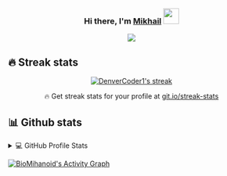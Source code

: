 <h3 align="center">Hi there, I'm <a href="https://t.me/bioMihanoid" target="_blank">Mikhail</a>
  <img src="https://github.com/blackcater/blackcater/raw/main/images/Hi.gif" height="32"/>
</h3>

<!-- Typing SVG by DenverCoder1 - https://github.com/DenverCoder1/readme-typing-svg -->
<p align="center">
  <a href="https://github.com/DenverCoder1/readme-typing-svg"><img src="https://readme-typing-svg.herokuapp.com?color=8508F7&lines=C%23+beginning+programmer+from+Russia"></a>
</p>

## 🔥 Streak stats

<!-- GitHub Readme Streak Stats - https://github.com/DenverCoder1/github-readme-streak-stats -->
<p align="center">
  <a href="https://github.com/DenverCoder1/github-readme-streak-stats">
    <img title="🔥 Get streak stats for your profile at git.io/streak-stats" alt="DenverCoder1's streak" src="http://github-readme-streak-stats.herokuapp.com?user=BioMihanoid&theme=monokai-metallian&date_format=M%20j%5B%2C%20Y%5D&hide_border=true"/>
  </a>
  <p align="center">🔥 Get streak stats for your profile at <a href="https://git.io/streak-stats">git.io/streak-stats</a></p>
</p>

<!-- Some badges are from https://github.com/Ileriayo/markdown-badges -->

## 📊 Github stats

<!-- https://github.com/anuraghazra/github-readme-stats -->
<details> 
<summary>💻 GitHub Profile Stats</summary>
  <br/>
    <a href="https://github.com/anuraghazra/github-readme-stats"><img alt="BioMihanoids's Github Stats" src="https://denvercoder1-github-readme-stats.vercel.app/api/?username=BioMihanoid&show_icons=true&count_private=true&theme=react&hide_border=true&bg_color=1F222E&title_color=F85D7F&icon_color=F8D866" height="192px"/></a>
  <a href="https://github.com/anuraghazra/github-readme-stats"><img alt="BioMihanoid's Top Languages" src="https://github-readme-stats.vercel.app/api/top-langs/?username=BioMihanoid&langs_count=8&layout=compact&theme=react&hide_border=true&bg_color=1F222E&title_color=F85D7F&icon_color=F8D866&hide=Jupyter%20Notebook" height="192px"/></a>
  <br/>
  <b>Note:</b> Top languages is only a metric of the languages my public code consists of and doesn't reflect experience or skill level.
</details> 

<!-- https://github.com/ashutosh00710/github-readme-activity-graph -->
<a href="https://github.com/ashutosh00710/github-readme-activity-graph"><img alt="BioMihanoid's Activity Graph" src="https://activity-graph.herokuapp.com/graph?username=BioMihanoid&bg_color=1F222E&color=F8D866&line=F85D7F&point=FFFFFF&hide_border=true" /></a>
